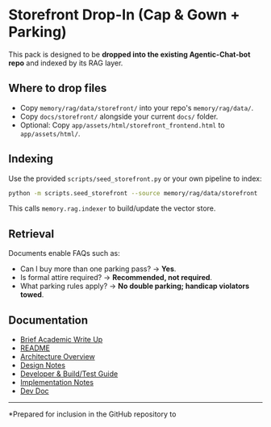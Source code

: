 # Storefront Drop-In (Cap & Gown + Parking)

This pack is designed to be **dropped into the existing Agentic-Chat-bot repo** and indexed by its RAG layer.

## Where to drop files

- Copy `memory/rag/data/storefront/` into your repo's `memory/rag/data/`.
- Copy `docs/storefront/` alongside your current `docs/` folder.
- Optional: Copy `app/assets/html/storefront_frontend.html` to `app/assets/html/`.

## Indexing

Use the provided `scripts/seed_storefront.py` or your own pipeline to index:

```bash
python -m scripts.seed_storefront --source memory/rag/data/storefront
```

This calls `memory.rag.indexer` to build/update the vector store.

## Retrieval

Documents enable FAQs such as:
- Can I buy more than one parking pass? → **Yes**.
- Is formal attire required? → **Recommended, not required**.
- What parking rules apply? → **No double parking; handicap violators towed**.

## Documentation

- [Brief Academic Write Up](../Brief_Academic_Write_Up.md)
- [README](../../README.md)
- [Architecture Overview](../architecture.md)  
- [Design Notes](../design.md) 
- [Developer & Build/Test Guide](../Developer_Guide_Build_Test.md) 
- [Implementation Notes](storefront/IMPLEMENTATION.md) 
- [Dev Doc](../DEV_DOC.md)  

---
*Prepared for inclusion in the GitHub repository to 